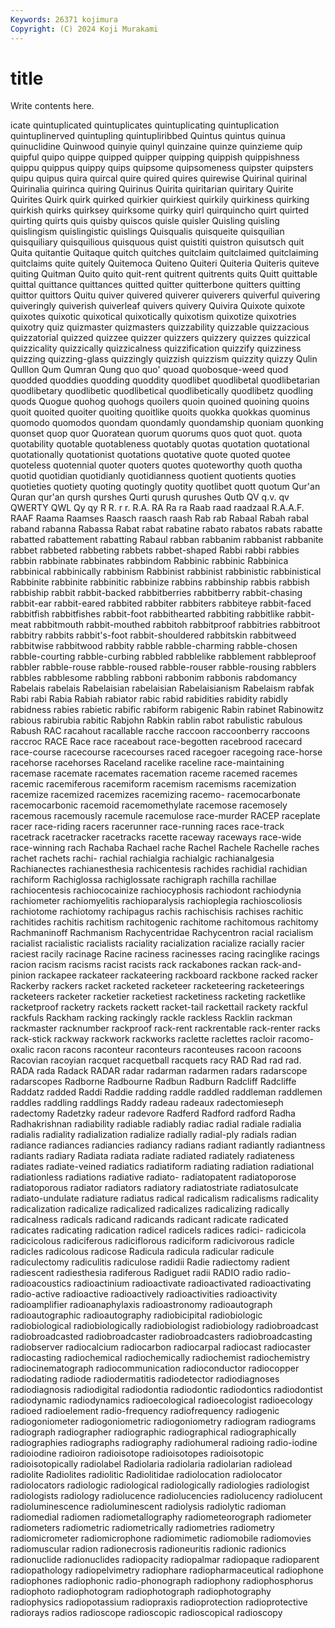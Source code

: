 ```yaml
---
Keywords: 26371 kojimura
Copyright: (C) 2024 Koji Murakami
---
```


# title

Write contents here.



icate quintuplicated quintuplicates quintuplicating
quintuplication quintuplinerved quintupling quintupliribbed Quintus quintus quinua quinuclidine Quinwood quinyie
quinyl quinzaine quinze quinzieme quip quipful quipo quippe quipped quipper
quipping quippish quippishness quippu quippus quippy quips quipsome quipsomeness quipster
quipsters quipu quipus quira quircal quire quired quires quirewise Quirinal
quirinal Quirinalia quirinca quiring Quirinus Quirita quiritarian quiritary Quirite Quirites
Quirk quirk quirked quirkier quirkiest quirkily quirkiness quirking quirkish quirks
quirksey quirksome quirky quirl quirquincho quirt quirted quirting quirts quis
quisby quiscos quisle quisler Quisling quisling quislingism quislingistic quislings Quisqualis
quisqueite quisquilian quisquiliary quisquilious quisquous quist quistiti quistron quisutsch quit
Quita quitantie Quitaque quitch quitches quitclaim quitclaimed quitclaiming quitclaims quite
quitely Quitemoca Quiteno Quiteri Quiteria Quiteris quiteve quiting Quitman Quito
quito quit-rent quitrent quitrents quits Quitt quittable quittal quittance quittances
quitted quitter quitterbone quitters quitting quittor quittors Quitu quiver quivered
quiverer quiverers quiverful quivering quiveringly quiverish quiverleaf quivers quivery Quivira
Quixote quixote quixotes quixotic quixotical quixotically quixotism quixotize quixotries quixotry
quiz quizmaster quizmasters quizzability quizzable quizzacious quizzatorial quizzed quizzee quizzer
quizzers quizzery quizzes quizzical quizzicality quizzically quizzicalness quizzification quizzify quizziness
quizzing quizzing-glass quizzingly quizzish quizzism quizzity quizzy Qulin Qulllon Qum
Qumran Qung quo quo' quoad quobosque-weed quod quodded quoddies quodding
quoddity quodlibet quodlibetal quodlibetarian quodlibetary quodlibetic quodlibetical quodlibetically quodlibetz quodling
quods Quogue quohog quohogs quoilers quoin quoined quoining quoins quoit
quoited quoiter quoiting quoitlike quoits quokka quokkas quominus quomodo quomodos
quondam quondamly quondamship quoniam quonking quonset quop quor Quoratean quorum
quorums quos quot quot. quota quotability quotable quotableness quotably quotas
quotation quotational quotationally quotationist quotations quotative quote quoted quotee quoteless
quotennial quoter quoters quotes quoteworthy quoth quotha quotid quotidian quotidianly
quotidianness quotient quotients quoties quotieties quotiety quoting quotingly quotity quotlibet
quott quotum Qur'an Quran qur'an qursh qurshes Qurti qurush qurushes
Qutb QV q.v. qv QWERTY QWL Qy qy R R.
r r. R.A. RA Ra ra Raab raad raadzaal R.A.A.F.
RAAF Raama Raamses Raasch raasch raash Rab rab Rabaal Rabah
rabal raband rabanna Rabassa Rabat rabat rabatine rabato rabatos rabats
rabatte rabatted rabattement rabatting Rabaul rabban rabbanim rabbanist rabbanite rabbet
rabbeted rabbeting rabbets rabbet-shaped Rabbi rabbi rabbies rabbin rabbinate rabbinates
rabbindom Rabbinic rabbinic Rabbinica rabbinical rabbinically rabbinism Rabbinist rabbinist rabbinistic
rabbinistical Rabbinite rabbinite rabbinitic rabbinize rabbins rabbinship rabbis rabbish rabbiship
rabbit rabbit-backed rabbitberries rabbitberry rabbit-chasing rabbit-ear rabbit-eared rabbited rabbiter rabbiters
rabbiteye rabbit-faced rabbitfish rabbitfishes rabbit-foot rabbithearted rabbiting rabbitlike rabbit-meat rabbitmouth
rabbit-mouthed rabbitoh rabbitproof rabbitries rabbitroot rabbitry rabbits rabbit's-foot rabbit-shouldered rabbitskin
rabbitweed rabbitwise rabbitwood rabbity rabble rabble-charming rabble-chosen rabble-courting rabble-curbing rabbled
rabblelike rabblement rabbleproof rabbler rabble-rouse rabble-roused rabble-rouser rabble-rousing rabblers rabbles
rabblesome rabbling rabboni rabbonim rabbonis rabdomancy Rabelais rabelais Rabelaisian rabelaisian
Rabelaisianism Rabelaism rabfak Rabi rabi Rabia Rabiah rabiator rabic rabid
rabidities rabidity rabidly rabidness rabies rabietic rabific rabiform rabigenic Rabin
rabinet Rabinowitz rabious rabirubia rabitic Rabjohn Rabkin rablin rabot rabulistic
rabulous Rabush RAC racahout racallable racche raccoon raccoonberry raccoons raccroc
RACE Race race raceabout race-begotten racebrood racecard race-course racecourse racecourses
raced racegoer racegoing race-horse racehorse racehorses Raceland racelike raceline race-maintaining
racemase racemate racemates racemation raceme racemed racemes racemic racemiferous racemiform
racemism racemisms racemization racemize racemized racemizes racemizing racemo- racemocarbonate racemocarbonic
racemoid racemomethylate racemose racemosely racemous racemously racemule racemulose race-murder RACEP
raceplate racer race-riding racers racerunner race-running races race-track racetrack racetracker
racetracks racette raceway raceways race-wide race-winning rach Rachaba Rachael rache
Rachel Rachele Rachelle raches rachet rachets rachi- rachial rachialgia rachialgic
rachianalgesia Rachianectes rachianesthesia rachicentesis rachides rachidial rachidian rachiform Rachiglossa rachiglossate
rachigraph rachilla rachillae rachiocentesis rachiococainize rachiocyphosis rachiodont rachiodynia rachiometer rachiomyelitis
rachioparalysis rachioplegia rachioscoliosis rachiotome rachiotomy rachipagus rachis rachischisis rachises rachitic
rachitides rachitis rachitism rachitogenic rachitome rachitomous rachitomy Rachmaninoff Rachmanism Rachycentridae
Rachycentron racial racialism racialist racialistic racialists raciality racialization racialize racially
racier raciest racily racinage Racine raciness racinesses racing racinglike racings
racion racism racisms racist racists rack rackabones rackan rack-and-pinion rackapee
rackateer rackateering rackboard rackbone racked racker Rackerby rackers racket racketed
racketeer racketeering racketeerings racketeers racketer racketier racketiest racketiness racketing racketlike
racketproof racketry rackets rackett racket-tail rackettail rackety rackful rackfuls Rackham
racking rackingly rackle rackless Racklin rackman rackmaster racknumber rackproof rack-rent
rackrentable rack-renter racks rack-stick rackway rackwork rackworks raclette raclettes racloir
racomo-oxalic racon racons raconteur raconteurs raconteuses racoon racoons Racovian racoyian
racquet racquetball racquets racy RAD Rad rad rad. RADA rada
Radack RADAR radar radarman radarmen radars radarscope radarscopes Radborne Radbourne
Radbun Radburn Radcliff Radcliffe Raddatz radded Raddi Raddie radding raddle
raddled raddleman raddlemen raddles raddling raddlings Raddy radeau radeaux radectomieseph
radectomy Radetzky radeur radevore Radferd Radford radford Radha Radhakrishnan radiability
radiable radiably radiac radial radiale radialia radialis radiality radialization radialize
radially radial-ply radials radian radiance radiances radiancies radiancy radians radiant
radiantly radiantness radiants radiary Radiata radiata radiate radiated radiately radiateness
radiates radiate-veined radiatics radiatiform radiating radiation radiational radiationless radiations radiative
radiato- radiatopatent radiatoporose radiatoporous radiator radiators radiatory radiatostriate radiatosulcate radiato-undulate
radiature radiatus radical radicalism radicalisms radicality radicalization radicalize radicalized radicalizes
radicalizing radically radicalness radicals radicand radicands radicant radicate radicated radicates
radicating radication radicel radicels radices radici- radicicola radicicolous radiciferous radiciflorous
radiciform radicivorous radicle radicles radicolous radicose Radicula radicula radicular radicule
radiculectomy radiculitis radiculose radidii Radie radiectomy radient radiescent radiesthesia radiferous
Radiguet radii RADIO radio radio- radioacoustics radioactinium radioactivate radioactivated radioactivating
radio-active radioactive radioactively radioactivities radioactivity radioamplifier radioanaphylaxis radioastronomy radioautograph radioautographic
radioautography radiobicipital radiobiologic radiobiological radiobiologically radiobiologist radiobiology radiobroadcast radiobroadcasted radiobroadcaster
radiobroadcasters radiobroadcasting radiobserver radiocalcium radiocarbon radiocarpal radiocast radiocaster radiocasting radiochemical
radiochemically radiochemist radiochemistry radiocinematograph radiocommunication radioconductor radiocopper radiodating radiode radiodermatitis
radiodetector radiodiagnoses radiodiagnosis radiodigital radiodontia radiodontic radiodontics radiodontist radiodynamic radiodynamics
radioecological radioecologist radioecology radioed radioelement radio-frequency radiofrequency radiogenic radiogoniometer radiogoniometric
radiogoniometry radiogram radiograms radiograph radiographer radiographic radiographical radiographically radiographies radiographs
radiography radiohumeral radioing radio-iodine radioiodine radioiron radioisotope radioisotopes radioisotopic radioisotopically
radiolabel Radiolaria radiolaria radiolarian radiolead radiolite Radiolites radiolitic Radiolitidae radiolocation
radiolocator radiolocators radiologic radiological radiologically radiologies radiologist radiologists radiology radiolucence
radiolucencies radiolucency radiolucent radioluminescence radioluminescent radiolysis radiolytic radioman radiomedial radiomen
radiometallography radiometeorograph radiometer radiometers radiometric radiometrically radiometries radiometry radiomicrometer radiomicrophone
radiomimetic radiomobile radiomovies radiomuscular radion radionecrosis radioneuritis radionic radionics radionuclide
radionuclides radiopacity radiopalmar radiopaque radioparent radiopathology radiopelvimetry radiophare radiopharmaceutical radiophone
radiophones radiophonic radio-phonograph radiophony radiophosphorus radiophoto radiophotogram radiophotograph radiophotography radiophysics
radiopotassium radiopraxis radioprotection radioprotective radiorays radios radioscope radioscopic radioscopical radioscopy
